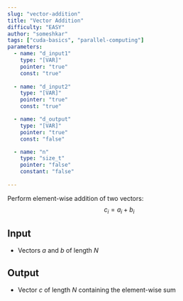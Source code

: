 ```yaml
---
slug: "vector-addition"
title: "Vector Addition"
difficulty: "EASY"
author: "someshkar"
tags: ["cuda-basics", "parallel-computing"]
parameters:
  - name: "d_input1"
    type: "[VAR]"
    pointer: "true"
    const: "true"
  
  - name: "d_input2"
    type: "[VAR]"
    pointer: "true"
    const: "true"

  - name: "d_output" 
    type: "[VAR]"
    pointer: "true"
    const: "false"

  - name: "n" 
    type: "size_t"
    pointer: "false"
    constant: "false"
    
---
```


Perform element-wise addition of two vectors:
$$
c_i = a_i + b_i
$$

## Input
- Vectors $a$ and $b$ of length $N$

## Output
- Vector $c$ of length $N$ containing the element-wise sum

